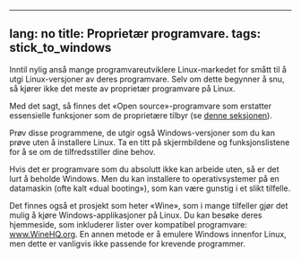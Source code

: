 

---
lang: no
title: Proprietær programvare.
tags: stick_to_windows
---

Inntil nylig anså mange programvareutviklere Linux-markedet for smått til å utgi Linux-versjoner av deres programvare. Selv om dette begynner å snu, så kjører ikke det meste av proprietær programvare på Linux.

Med det sagt, så finnes det «Open source»-programvare som erstatter essensielle funksjoner som de proprietære tilbyr (se <a href="/items/warez/index_no.php">denne seksjonen</a>).

Prøv disse programmene, de utgir også Windows-versjoner som du kan prøve uten å installere Linux. Ta en titt på skjermbildene og funksjonslistene for å se om de tilfredsstiller dine behov.

Hvis det er programvare som du absolutt ikke kan arbeide uten, så er det lurt å beholde Windows. Men du kan installere to operativsystemer på en datamaskin (ofte kalt «dual booting»), som kan være gunstig i et slikt tilfelle.

Det finnes også et prosjekt som heter «Wine», som i mange tilfeller gjør det mulig å kjøre Windows-applikasjoner på Linux. Du kan besøke deres hjemmeside, som inkluderer lister over kompatibel programvare: <a href="http://www.winehq.org">www.WineHQ.org</a>. En annen metode er å emulere Windows innenfor Linux, men dette er vanligvis ikke passende for krevende programmer.

